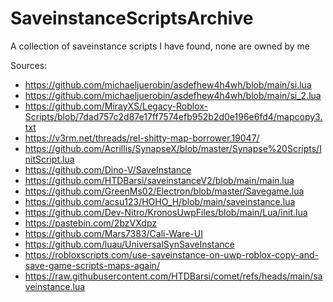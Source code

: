 # SaveinstanceScriptsArchive
A collection of saveinstance scripts I have found, none are owned by me

Sources:
- https://github.com/michaeljuerobin/asdefhew4h4wh/blob/main/si.lua
- https://github.com/michaeljuerobin/asdefhew4h4wh/blob/main/si_2.lua
- https://github.com/MirayXS/Legacy-Roblox-Scripts/blob/7dad757c2d87e17ff7574efb952b2d0e196e6fd4/mapcopy3.txt
- https://v3rm.net/threads/rel-shitty-map-borrower.19047/
- https://github.com/Acrillis/SynapseX/blob/master/Synapse%20Scripts/InitScript.lua
- https://github.com/Dino-V/SaveInstance
- https://github.com/HTDBarsi/saveinstanceV2/blob/main/main.lua
- https://github.com/GreenMs02/Electron/blob/master/Savegame.lua
- https://github.com/acsu123/HOHO_H/blob/main/saveinstance.lua
- https://github.com/Dev-Nitro/KronosUwpFiles/blob/main/Lua/init.lua
- https://pastebin.com/2bzVXdpz
- https://github.com/Mars7383/Cali-Ware-UI
- https://github.com/luau/UniversalSynSaveInstance
- https://robloxscripts.com/use-saveinstance-on-uwp-roblox-copy-and-save-game-scripts-maps-again/
- https://raw.githubusercontent.com/HTDBarsi/comet/refs/heads/main/saveinstance.lua
